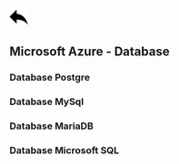 [ ![back](./img/back.png) ](../README.md)

## Microsoft Azure - Database




### Database Postgre




### Database MySql



### Database MariaDB





### Database Microsoft SQL